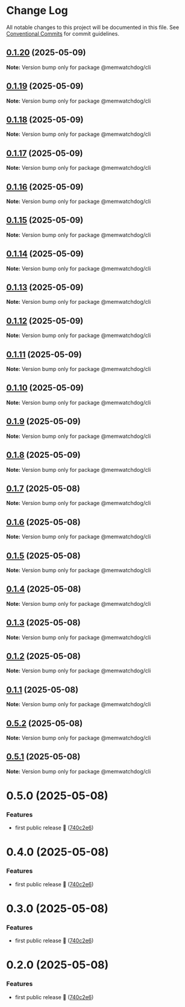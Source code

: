 # Change Log

All notable changes to this project will be documented in this file.
See [Conventional Commits](https://conventionalcommits.org) for commit guidelines.

## [0.1.20](https://github.com/Voskan/memwatchdog/compare/v0.1.19...v0.1.20) (2025-05-09)

**Note:** Version bump only for package @memwatchdog/cli

## [0.1.19](https://github.com/Voskan/memwatchdog/compare/v0.1.18...v0.1.19) (2025-05-09)

**Note:** Version bump only for package @memwatchdog/cli

## [0.1.18](https://github.com/Voskan/memwatchdog/compare/v0.1.17...v0.1.18) (2025-05-09)

**Note:** Version bump only for package @memwatchdog/cli

## [0.1.17](https://github.com/Voskan/memwatchdog/compare/v0.1.16...v0.1.17) (2025-05-09)

**Note:** Version bump only for package @memwatchdog/cli

## [0.1.16](https://github.com/Voskan/memwatchdog/compare/v0.1.15...v0.1.16) (2025-05-09)

**Note:** Version bump only for package @memwatchdog/cli

## [0.1.15](https://github.com/Voskan/memwatchdog/compare/v0.1.14...v0.1.15) (2025-05-09)

**Note:** Version bump only for package @memwatchdog/cli

## [0.1.14](https://github.com/Voskan/memwatchdog/compare/v0.1.13...v0.1.14) (2025-05-09)

**Note:** Version bump only for package @memwatchdog/cli

## [0.1.13](https://github.com/Voskan/memwatchdog/compare/v0.1.12...v0.1.13) (2025-05-09)

**Note:** Version bump only for package @memwatchdog/cli

## [0.1.12](https://github.com/Voskan/memwatchdog/compare/v0.1.11...v0.1.12) (2025-05-09)

**Note:** Version bump only for package @memwatchdog/cli

## [0.1.11](https://github.com/Voskan/memwatchdog/compare/v0.1.10...v0.1.11) (2025-05-09)

**Note:** Version bump only for package @memwatchdog/cli

## [0.1.10](https://github.com/Voskan/memwatchdog/compare/v0.1.9...v0.1.10) (2025-05-09)

**Note:** Version bump only for package @memwatchdog/cli

## [0.1.9](https://github.com/Voskan/memwatchdog/compare/v0.1.8...v0.1.9) (2025-05-09)

**Note:** Version bump only for package @memwatchdog/cli

## [0.1.8](https://github.com/Voskan/memwatchdog/compare/v0.1.7...v0.1.8) (2025-05-09)

**Note:** Version bump only for package @memwatchdog/cli

## [0.1.7](https://github.com/Voskan/memwatchdog/compare/v0.1.6...v0.1.7) (2025-05-08)

**Note:** Version bump only for package @memwatchdog/cli

## [0.1.6](https://github.com/Voskan/memwatchdog/compare/v0.1.1...v0.1.6) (2025-05-08)

**Note:** Version bump only for package @memwatchdog/cli

## [0.1.5](https://github.com/Voskan/memwatchdog/compare/v0.1.1...v0.1.5) (2025-05-08)

**Note:** Version bump only for package @memwatchdog/cli

## [0.1.4](https://github.com/Voskan/memwatchdog/compare/v0.1.1...v0.1.4) (2025-05-08)

**Note:** Version bump only for package @memwatchdog/cli

## [0.1.3](https://github.com/Voskan/memwatchdog/compare/v0.1.1...v0.1.3) (2025-05-08)

**Note:** Version bump only for package @memwatchdog/cli

## [0.1.2](https://github.com/Voskan/memwatchdog/compare/v0.1.1...v0.1.2) (2025-05-08)

**Note:** Version bump only for package @memwatchdog/cli

## [0.1.1](https://github.com/Voskan/memwatchdog/compare/v0.5.0...v0.1.1) (2025-05-08)

**Note:** Version bump only for package @memwatchdog/cli

## [0.5.2](https://github.com/Voskan/memwatchdog/compare/v0.5.0...v0.5.2) (2025-05-08)

**Note:** Version bump only for package @memwatchdog/cli

## [0.5.1](https://github.com/Voskan/memwatchdog/compare/v0.5.0...v0.5.1) (2025-05-08)

**Note:** Version bump only for package @memwatchdog/cli

# 0.5.0 (2025-05-08)

### Features

- first public release 🚀 ([740c2e6](https://github.com/Voskan/memwatchdog/commit/740c2e6c0397ff2188eb149f11e0509af914cf3d))

# 0.4.0 (2025-05-08)

### Features

- first public release 🚀 ([740c2e6](https://github.com/Voskan/memwatchdog/commit/740c2e6c0397ff2188eb149f11e0509af914cf3d))

# 0.3.0 (2025-05-08)

### Features

- first public release 🚀 ([740c2e6](https://github.com/Voskan/memwatchdog/commit/740c2e6c0397ff2188eb149f11e0509af914cf3d))

# 0.2.0 (2025-05-08)

### Features

- first public release 🚀 ([740c2e6](https://github.com/Voskan/memwatchdog/commit/740c2e6c0397ff2188eb149f11e0509af914cf3d))
